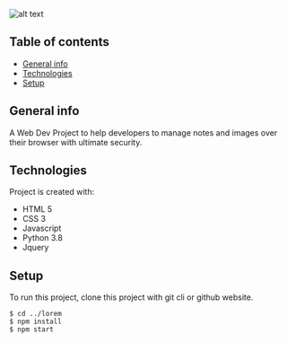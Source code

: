 ![alt text](https://github.com/Suryansh-23/notesfordev/blob/main/app/static/svg/large.png?raw=true)

## Table of contents
* [General info](#general-info)
* [Technologies](#technologies)
* [Setup](#setup)

## General info
A Web Dev Project to help developers to manage notes and images over their browser with ultimate security.
	
## Technologies
Project is created with:
* HTML 5 
* CSS 3
* Javascript 
* Python 3.8
* Jquery 
	
## Setup
To run this project, clone this project with git cli or github website.

```
$ cd ../lorem
$ npm install
$ npm start
